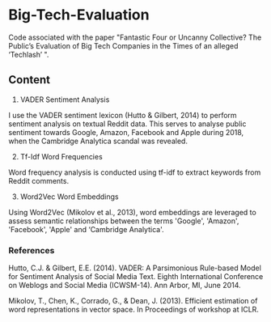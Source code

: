 # Big-Tech-Evaluation
Code associated with the paper "Fantastic Four or Uncanny Collective? The Public’s Evaluation of Big Tech Companies in the Times of an alleged ‘Techlash’ ".


## Content

1. VADER Sentiment Analysis

I use the VADER sentiment lexicon (Hutto & Gilbert, 2014) to perform sentiment analysis on textual Reddit data. This serves to analyse public sentiment towards Google, Amazon, Facebook and Apple during 2018, when the Cambridge Analytica scandal was revealed. 

2. Tf-Idf Word Frequencies

Word frequency analysis is conducted using tf-idf to extract keywords from Reddit comments.

3. Word2Vec Word Embeddings

Using Word2Vec (Mikolov et al., 2013), word embeddings are leveraged to assess semantic relationships between the terms 'Google', 'Amazon', 'Facebook', 'Apple' and ‘Cambridge Analytica'. 


### References 

Hutto, C.J. & Gilbert, E.E. (2014). VADER: A Parsimonious Rule-based Model for Sentiment Analysis of Social Media Text. Eighth International Conference on Weblogs and Social Media (ICWSM-14). Ann Arbor, MI, June 2014.

Mikolov, T., Chen, K., Corrado, G., & Dean, J. (2013). Efficient estimation of word representations in vector space. In Proceedings of workshop at ICLR.
